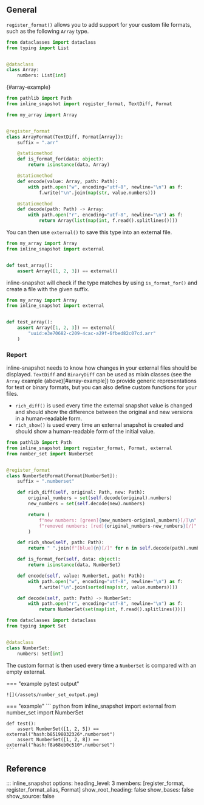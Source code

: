 ## General

`register_format()` allows you to add support for your custom file formats, such as the following `Array` type.

<!-- inline-snapshot-lib: my_array.py -->
``` python title="my_array.py"
from dataclasses import dataclass
from typing import List


@dataclass
class Array:
    numbers: List[int]
```
[](){#array-example}
<!-- inline-snapshot-lib: conftest.py -->
``` python title="conftest.py"
from pathlib import Path
from inline_snapshot import register_format, TextDiff, Format

from my_array import Array


@register_format
class ArrayFormat(TextDiff, Format[Array]):
    suffix = ".arr"

    @staticmethod
    def is_format_for(data: object):
        return isinstance(data, Array)

    @staticmethod
    def encode(value: Array, path: Path):
        with path.open("w", encoding="utf-8", newline="\n") as f:
            f.write("\n".join(map(str, value.numbers)))

    @staticmethod
    def decode(path: Path) -> Array:
        with path.open("r", encoding="utf-8", newline="\n") as f:
            return Array(list(map(int, f.read().splitlines())))
```

You can then use `external()` to save this type into an external file.

<!-- inline-snapshot: first_block outcome-failed=1 outcome-errors=1 -->
``` python
from my_array import Array
from inline_snapshot import external


def test_array():
    assert Array([1, 2, 3]) == external()
```

inline-snapshot will check if the type matches by using `is_format_for()` and create a file with the given suffix.

<!-- inline-snapshot: create outcome-passed=1 outcome-errors=1 -->
``` python hl_lines="6 7 8"
from my_array import Array
from inline_snapshot import external


def test_array():
    assert Array([1, 2, 3]) == external(
        "uuid:e3e70682-c209-4cac-a29f-6fbed82c07cd.arr"
    )
```


### Report

inline-snapshot needs to know how changes in your external files should be displayed. `TextDiff` and `BinaryDiff` can be used as mixin classes (see the `Array` example (above)[#array-example]) to provide generic representations for text or binary formats, but you can also define custom functions for your files.

* `rich_diff()` is used every time the external snapshot value is changed and should show the difference between the original and new versions in a human-readable form.
* `rich_show()` is used every time an external snapshot is created and should show a human-readable form of the initial value.

<!-- inline-snapshot-lib-set: conftest.py -->
``` python title="conftest.py"
from pathlib import Path
from inline_snapshot import register_format, Format, external
from number_set import NumberSet


@register_format
class NumberSetFormat(Format[NumberSet]):
    suffix = ".numberset"

    def rich_diff(self, original: Path, new: Path):
        original_numbers = set(self.decode(original).numbers)
        new_numbers = set(self.decode(new).numbers)

        return (
            f"new numbers: [green]{new_numbers-original_numbers}[/]\n"
            f"removed numbers: [red]{original_numbers-new_numbers}[/]"
        )

    def rich_show(self, path: Path):
        return " ".join(f"[blue]{n}[/]" for n in self.decode(path).numbers)

    def is_format_for(self, data: object):
        return isinstance(data, NumberSet)

    def encode(self, value: NumberSet, path: Path):
        with path.open("w", encoding="utf-8", newline="\n") as f:
            f.write("\n".join(sorted(map(str, value.numbers))))

    def decode(self, path: Path) -> NumberSet:
        with path.open("r", encoding="utf-8", newline="\n") as f:
            return NumberSet(set(map(int, f.read().splitlines())))
```

<!-- inline-snapshot-lib: number_set.py -->
``` python title="number_set.py"
from dataclasses import dataclass
from typing import Set


@dataclass
class NumberSet:
    numbers: Set[int]
```

The custom format is then used every time a `NumberSet` is compared with an empty external.

=== "example pytest output"

    ![](/assets/number_set_output.png)

=== "example"
    <!-- inline-snapshot: create first_block outcome-failed=1 -->
    ``` python
    from inline_snapshot import external
    from number_set import NumberSet


    def test():
        assert NumberSet([1, 2, 5]) == external("hash:b85198032326*.numberset")
        assert NumberSet([1, 2, 8]) == external("hash:f8a68eb0c510*.numberset")
    ```

## Reference

::: inline_snapshot
    options:
      heading_level: 3
      members: [register_format, register_format_alias, Format]
      show_root_heading: false
      show_bases: false
      show_source: false
